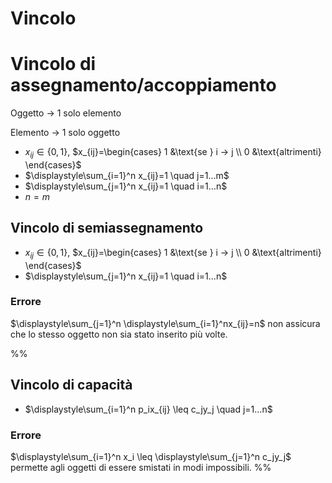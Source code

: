 # Vincolo

# Vincolo di assegnamento/accoppiamento

Oggetto → 1 solo elemento

Elemento → 1 solo oggetto

- $x_{ij} \in \{0,1\}$, $x_{ij}=\begin{cases} 1 &\text{se } i → j \\ 0 &\text{altrimenti} \end{cases}$
- $\displaystyle\sum_{i=1}^n x_{ij}=1 \quad j=1…m$
- $\displaystyle\sum_{j=1}^n x_{ij}=1 \quad i=1…n$
- $n=m$

## Vincolo di semiassegnamento

- $x_{ij} \in \{0,1\}$, $x_{ij}=\begin{cases} 1 &\text{se } i → j \\ 0 &\text{altrimenti} \end{cases}$
- $\displaystyle\sum_{j=1}^n x_{ij}=1 \quad i=1…n$

### Errore

$\displaystyle\sum_{j=1}^n \displaystyle\sum_{i=1}^nx_{ij}=n$ non assicura che lo stesso oggetto non sia stato inserito più volte.

%%
## Vincolo di capacità

- $\displaystyle\sum_{i=1}^n p_ix_{ij} \leq c_jy_j \quad j=1…n$

### Errore

$\displaystyle\sum_{i=1}^n x_i \leq \displaystyle\sum_{j=1}^n c_jy_j$ permette agli oggetti di essere smistati in modi impossibili.
%%